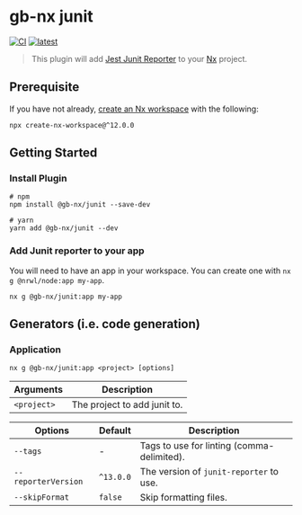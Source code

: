 # gb-nx junit

[![CI](https://img.shields.io/github/workflow/status/GaryB432/gb-nx/CI)](https://github.com/GaryB432/gb-nx/actions)
[![latest](https://img.shields.io/npm/v/@gb-nx/junit/latest.svg)](https://www.npmjs.com/package/@gb-nx/junit)

> This plugin will add [Jest Junit Reporter](https://www.npmjs.com/package/jest-junit) to your [Nx](https://nx.dev/) project.

## Prerequisite

If you have not already, [create an Nx workspace](https://github.com/nrwl/nx#creating-an-nx-workspace) with the following:

```
npx create-nx-workspace@^12.0.0
```

## Getting Started

### Install Plugin

```
# npm
npm install @gb-nx/junit --save-dev

# yarn
yarn add @gb-nx/junit --dev
```

### Add Junit reporter to your app

You will need to have an app in your workspace. You can create one with `nx g @nrwl/node:app my-app`.

```
nx g @gb-nx/junit:app my-app
```

## Generators (i.e. code generation)

### Application

`nx g @gb-nx/junit:app <project> [options]`

| Arguments   | Description                  |
| ----------- | ---------------------------- |
| `<project>` | The project to add junit to. |

| Options             | Default   | Description                                |
| ------------------- | --------- | ------------------------------------------ |
| `--tags`            | -         | Tags to use for linting (comma-delimited). |
| `--reporterVersion` | `^13.0.0` | The version of `junit-reporter` to use.    |
| `--skipFormat`      | `false`   | Skip formatting files.                     |
